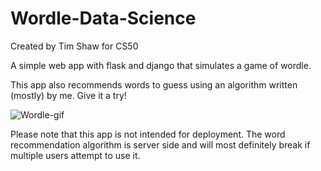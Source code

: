 # Wordle-Data-Science
Created by Tim Shaw for CS50

A simple web app with flask and django that simulates a game of wordle. 

This app also recommends words to guess using an algorithm written (mostly) by me. Give it a try!

![Wordle-gif](https://user-images.githubusercontent.com/70497517/163236322-0e83f774-5ca2-4b39-b3e0-a187a4d1dbb4.gif)

Please note that this app is not intended for deployment. The word recommendation algorithm is server side and will most definitely break if multiple users attempt to use it. 
